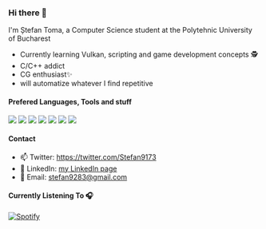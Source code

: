 ### Hi there 👋

I'm Ștefan Toma, a Computer Science student at the Polytehnic University of Bucharest

- Currently learning Vulkan, scripting and game development concepts 🕵 
- C/C++ addict 
- CG enthusiast✨
- will automatize whatever I find repetitive

#### Prefered Languages, Tools and stuff
![](https://img.shields.io/badge/OS-Windows-informational?style=flat&logo=Windows&logoColor=white&color=2bbc8a)
![](https://img.shields.io/badge/OS-Linux-informational?style=flat&logo=Linux&logoColor=white&color=2bbc8a)
![](https://img.shields.io/badge/Build-CMake-informational?style=flat&logo=CMake&logoColor=white&color=2bbc8a)
![](https://img.shields.io/badge/Tools-Git-informational?style=flat&logo=git&logoColor=white&color=2bbc8a)
![](https://img.shields.io/badge/Code-C++-informational?style=flat&logo=c%2B%2B&logoColor=white&color=2bbc8a)
![](https://img.shields.io/badge/Code-Python-informational?style=flat&logo=Python&logoColor=white&color=2bbc8a)
![](https://img.shields.io/badge/Code-Java-informational?style=flat&logo=java&logoColor=white&color=2bbc8a)

#### Contact
- 📫 Twitter:  https://twitter.com/Stefan9173
- 🔗 LinkedIn: [my LinkedIn page](https://www.linkedin.com/in/%C5%9Ftefan-toma-b18b56140/)
- 💌 Email:    stefan9283@gmail.com

#### Currently Listening To 🎧
[![Spotify](https://spotifyinreadme.vercel.app/api/spotify)](https://open.spotify.com/user/21leaa5wnmpiivq2htfuukuiq)

